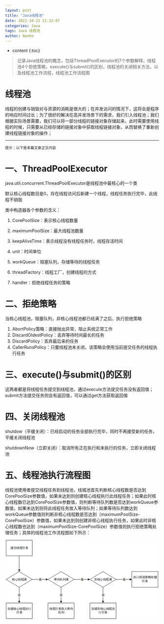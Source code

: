 ```yaml
---
layout: post
title: "Java线程池"
date: 2022-10-21 21:32:07
categories: Java
tags: Java 线程池
author: NanKe
---
```


* content
{:toc}
> 记录Java线程池的概念，包括ThreadPoolExecutor的7个参数解释，线程池4个拒绝策略，execute()与submit()的区别，线程池的关闭相关方法，以及线程池工作流程，线程池工作流程图



# 线程池
线程的创建与销毁对与资源的消耗是很大的；在并发访问的情况下，这将会是程序的响应时间过长；为了很好的解决在高并发场景下的需求，我们引入线程池；我们根据实际场景需要，我们可以将一部分线程的链接对象存储起来，此时需要使用线程的时候，只需要从已经存储的链接对象中获取线程链接对象，从而替换了重新创建线程链接对象的操作；

---

`提示：以下是本篇文章正文内容`

# 一、ThreadPoolExecutor
java.util.concurrent.ThreadPoolExecutor是线程池中最核心的一个类

默认核心线程数目是0，存在线程访问后新建一个线程，线程任务执行完毕，此线程不销毁

类中构造器各个参数的含义：

 1. CorePoolSize：表示核心线程数量

 2. maximumPoolSize：最大线程池数量

 3. keepAliveTime：表示线程没有线程任务时，线程存活时间

 4. unit：时间单位

 5. workQueue：阻塞队列，存储等待的线程任务

 6. threadFactory：线程工厂，创建线程的方式

 7. handler：拒绝线程任务的策略

    
# 二、拒绝策略
当核心线程池，阻塞队列，非核心线程池都已经满了之后，执行拒绝策略

1. AbortPolicy策略：直接抛出异常，阻止系统正常工作
2. DiscardOldestPolicy：丢弃等待时间最长的任务
3. DiscardPolicy：丢弃最后来的任务
4. CallerRunsPolicy：只要线程池未关闭，该策略会使用当前提交任务的线程执行任务
# 三、execute()与submit()的区别
这两者都是将线程任务提交到线程池，通过execute方法提交任务没有返回值；submit方法提交任务则会有返回值，可以通过get方法获取返回值
# 四、关闭线程池
shutdow（平缓关闭）：已经启动的任务全部执行完毕，同时不再接受新的任务，平缓关闭线程池

shutdownNow（立即关闭）：取消所有正在执行和未执行的任务，立即关闭线程池

# 五、线程池执行流程图
线程池使用者提交线程任务到线程池，线城池首先判断核心线程数是否达到CorePoolSize参数值，如果未达到则创建核心线程执行此线程任务；如果此时核心线程数已达到CorePoolSize参数值，则判断等待队列数是否达到workQueue参数值，如果未达到则将此线程任务放入等待队列；如果等待队列数达到workQueue参数值则判断非核心线程数是否达到（maximumPoolSize-CorePoolSize）参数值，如果未达到则创建非核心线程执行任务，如果此时非核心线程数也达到（maximumPoolSize-CorePoolSize）参数值则执行拒绝策略处理任务；具体的线程池工作流程图如下所示：

![在这里插入图片描述](https://raw.githubusercontent.com/crazymen-nanke/image/master/note/202303181529460.png)

